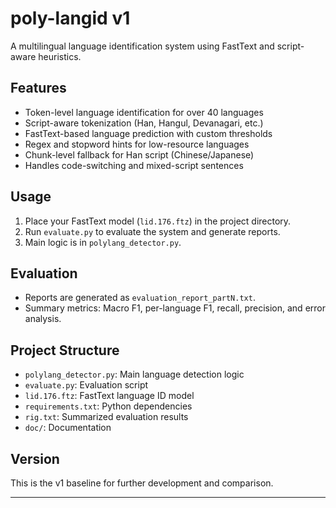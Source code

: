 # poly-langid v1

A multilingual language identification system using FastText and script-aware heuristics.

## Features
- Token-level language identification for over 40 languages
- Script-aware tokenization (Han, Hangul, Devanagari, etc.)
- FastText-based language prediction with custom thresholds
- Regex and stopword hints for low-resource languages
- Chunk-level fallback for Han script (Chinese/Japanese)
- Handles code-switching and mixed-script sentences

## Usage
1. Place your FastText model (`lid.176.ftz`) in the project directory.
2. Run `evaluate.py` to evaluate the system and generate reports.
3. Main logic is in `polylang_detector.py`.

## Evaluation
- Reports are generated as `evaluation_report_partN.txt`.
- Summary metrics: Macro F1, per-language F1, recall, precision, and error analysis.

## Project Structure
- `polylang_detector.py`: Main language detection logic
- `evaluate.py`: Evaluation script
- `lid.176.ftz`: FastText language ID model
- `requirements.txt`: Python dependencies
- `rig.txt`: Summarized evaluation results
- `doc/`: Documentation

## Version
This is the v1 baseline for further development and comparison.

---
